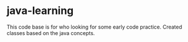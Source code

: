 # java-learning
This code base is for who looking for some early code practice. Created classes based on the java concepts. 
